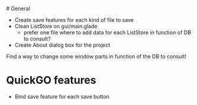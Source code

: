 # General
* Create save features for each kind of file to save
* Clean ListStore on gui/main.glade
  * prefer one file where to add data for each ListStore in function of DB to consult?
* Create About dialog box for the project

Find a way to change some window parts in function of the DB to consult!

# QuickGO features
* Bind save feature for each save button
